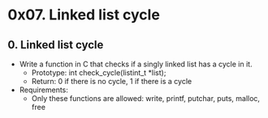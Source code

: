 # 0x07. Linked list cycle
## 0. Linked list cycle
* Write a function in C that checks if a singly linked list has a cycle in it.
	* Prototype: int check_cycle(listint_t *list);
	* Return: 0 if there is no cycle, 1 if there is a cycle
* Requirements:
	* Only these functions are allowed: write, printf, putchar, puts, malloc, free

